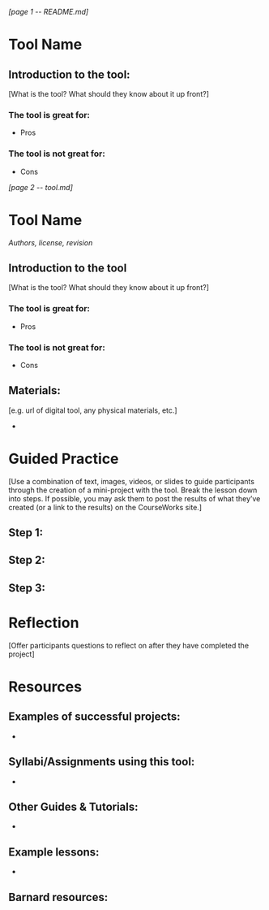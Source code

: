 *[page 1 -- README.md]*

# Tool Name
## Introduction to the tool:
[What is the tool? What should they know about it up front?]

### The tool is great for:
- Pros

### The tool is not great for:
- Cons

*[page 2 -- tool.md]*

# Tool Name

*Authors, license, revision*

## Introduction to the tool 
[What is the tool? What should they know about it up front?]

### The tool is great for:
- Pros

### The tool is not great for:
- Cons

## Materials:

[e.g. url of digital tool, any physical materials, etc.]

- 

# Guided Practice

[Use a combination of text, images, videos, or slides to guide participants through the creation of a mini-project with the tool. Break the lesson down into steps. If possible, you may ask them to post the results of what they’ve created (or a link to the results) on the CourseWorks site.]

## Step 1:


## Step 2:


## Step 3: 


# Reflection
[Offer participants questions to reflect on after they have completed the project] 

# Resources
## Examples of successful projects:
- 

## Syllabi/Assignments using this tool:
- 

## Other Guides & Tutorials:
- 

## Example lessons:
-

## Barnard resources:





